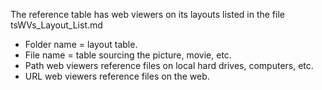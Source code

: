 The reference table has web viewers on its layouts listed in the file tsWVs_Layout_List.md

* Folder name = layout table.
* File name = table sourcing the picture, movie, etc.
* Path web viewers reference files on local hard drives, computers, etc.
* URL web viewers reference files on the web.
